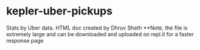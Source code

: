 # kepler-uber-pickups
Stats by Uber data. HTML doc created by Dhruv Sheth
**Note, the file is extremely large and can be downloaded and uploaded on repl.it for a faster response page
